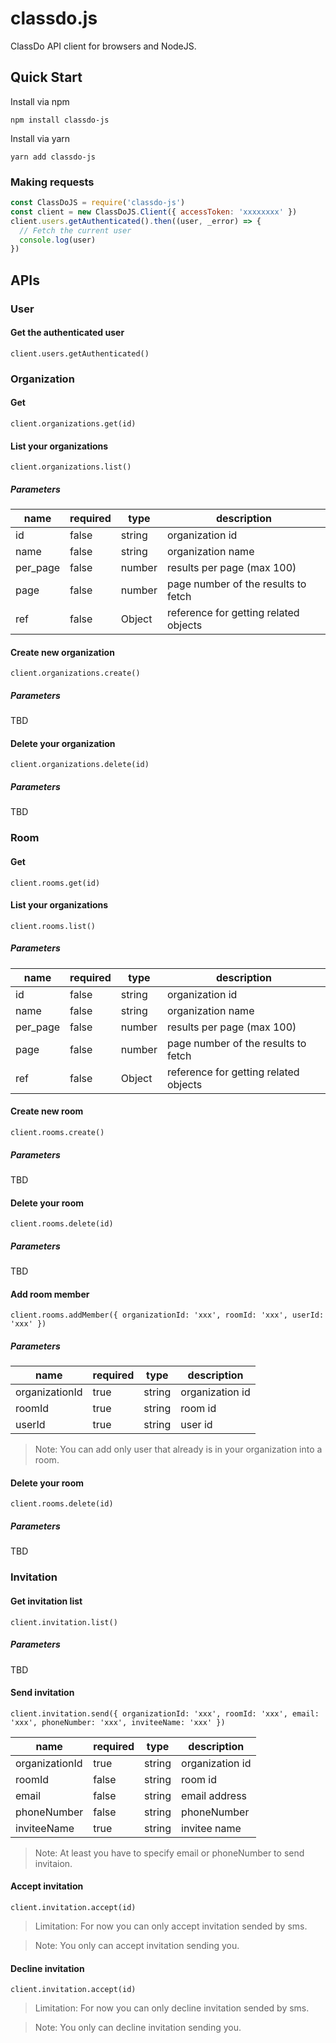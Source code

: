 # classdo.js

ClassDo API client for browsers and NodeJS.

## Quick Start

Install via npm

```
npm install classdo-js
```

Install via yarn

```
yarn add classdo-js
```

### Making requests

```js
const ClassDoJS = require('classdo-js')
const client = new ClassDoJS.Client({ accessToken: 'xxxxxxxx' })
client.users.getAuthenticated().then((user, _error) => {
  // Fetch the current user
  console.log(user)
})
```

## APIs

### User

#### Get the authenticated user

```
client.users.getAuthenticated()
```

### Organization

#### Get

```
client.organizations.get(id)
```

#### List your organizations

```
client.organizations.list()
```

##### Parameters

| name     |required|type    |description|
|----------|--------|--------|-----------|
| id       | false  | string | organization id   |
| name     | false  | string | organization name |
| per_page | false  | number | results per page (max 100) |
| page     | false  | number | page number of the results to fetch |
| ref      | false  | Object | reference for getting related objects |

#### Create new organization

```
client.organizations.create()
```

##### Parameters

TBD

#### Delete your organization

```
client.organizations.delete(id)
```

##### Parameters

TBD

### Room

#### Get

```
client.rooms.get(id)
```

#### List your organizations

```
client.rooms.list()
```

##### Parameters

| name     |required|type    |description|
|----------|--------|--------|-----------|
| id       | false  | string | organization id   |
| name     | false  | string | organization name |
| per_page | false  | number | results per page (max 100) |
| page     | false  | number | page number of the results to fetch |
| ref      | false  | Object | reference for getting related objects |

#### Create new room

```
client.rooms.create()
```

##### Parameters

TBD

#### Delete your room

```
client.rooms.delete(id)
```

##### Parameters

TBD


#### Add room member


```
client.rooms.addMember({ organizationId: 'xxx', roomId: 'xxx', userId: 'xxx' })
```

##### Parameters

| name           |required|type    |description|
|----------------|--------|--------|-----------|
| organizationId | true   | string | organization id   |
| roomId         | true   | string | room id |
| userId         | true   | string | user id   |

> Note: You can add only user that already is in your organization into a room.

#### Delete your room

```
client.rooms.delete(id)
```

##### Parameters

TBD

### Invitation

#### Get invitation list


```
client.invitation.list()
```

##### Parameters

TBD


#### Send invitation

```
client.invitation.send({ organizationId: 'xxx', roomId: 'xxx', email: 'xxx', phoneNumber: 'xxx', inviteeName: 'xxx' })
```

| name           | required | type   | description     |
|----------------|----------|--------|-----------------|
| organizationId | true     | string | organization id |
| roomId         | false    | string | room id         |
| email          | false    | string | email address   |
| phoneNumber    | false    | string | phoneNumber     |
| inviteeName    | true     | string | invitee name    |

> Note: At least you have to specify email or phoneNumber to send invitaion.


#### Accept invitation

```
client.invitation.accept(id)
```

> Limitation: For now you can only accept invitation sended by sms.

> Note: You only can accept invitation sending you.

#### Decline invitation

```
client.invitation.accept(id)
```

> Limitation: For now you can only decline invitation sended by sms.

> Note: You only can decline invitation sending you.
